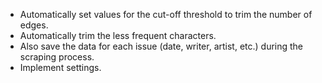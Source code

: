 - Automatically set values for the cut-off threshold to trim the number of edges.
- Automatically trim the less frequent characters.
- Also save the data for each issue (date, writer, artist, etc.) during the scraping process.
- Implement settings.